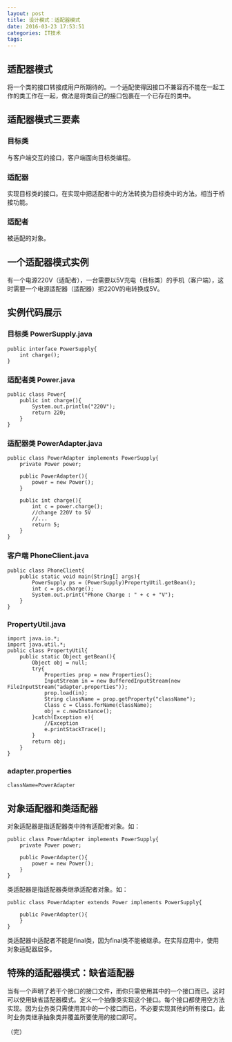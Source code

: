 ```yaml
---
layout: post
title: 设计模式：适配器模式
date: 2016-03-23 17:53:51
categories: IT技术
tags:
---
```


## 适配器模式
将一个类的接口转接成用户所期待的。一个适配使得因接口不兼容而不能在一起工作的类工作在一起，做法是将类自己的接口包裹在一个已存在的类中。

## 适配器模式三要素
### 目标类
与客户端交互的接口，客户端面向目标类编程。

### 适配器
实现目标类的接口。在实现中把适配者中的方法转换为目标类中的方法。相当于桥接功能。

### 适配者
被适配的对象。

## 一个适配器模式实例
有一个电源220V（适配者），一台需要以5V充电（目标类）的手机（客户端），这时需要一个电源适配器（适配器）把220V的电转换成5V。

## 实例代码展示
### 目标类 PowerSupply.java
```
public interface PowerSupply{
    int charge();
}
```

### 适配者类 Power.java
```
public class Power{
    public int charge(){
        System.out.println("220V");
        return 220;
    }
}
```

### 适配器类 PowerAdapter.java
```
public class PowerAdapter implements PowerSupply{
    private Power power;

    public PowerAdapter(){
        power = new Power();
    }

    public int charge(){
        int c = power.charge();
        //change 220V to 5V
        //...
        return 5;
    }
}
```

### 客户端 PhoneClient.java
```
public class PhoneClient{
    public static void main(String[] args){
        PowerSupply ps = (PowerSupply)PropertyUtil.getBean();
        int c = ps.charge();
        System.out.print("Phone Charge : " + c + "V");
    }
}
```

### PropertyUtil.java
```
import java.io.*;
import java.util.*;
public class PropertyUtil{
    public static Object getBean(){
        Object obj = null;
        try{
            Properties prop = new Properties();
            InputStream in = new BufferedInputStream(new FileInputStream("adapter.properties"));
            prop.load(in);
            String className = prop.getProperty("className");
            Class c = Class.forName(className);
            obj = c.newInstance();
        }catch(Exception e){
            //Exception
            e.printStackTrace();
        }
        return obj;
    }
}
```

### adapter.properties
```
className=PowerAdapter
```

## 对象适配器和类适配器

对象适配器是指适配器类中持有适配者对象。如：

```
public class PowerAdapter implements PowerSupply{
    private Power power;

    public PowerAdapter(){
        power = new Power();
    }
}
```

类适配器是指适配器类继承适配者对象。如：

```
public class PowerAdapter extends Power implements PowerSupply{

    public PowerAdapter(){
    }
}

```

类适配器中适配者不能是final类，因为final类不能被继承。在实际应用中，使用对象适配器居多。

## 特殊的适配器模式：缺省适配器

当有一个声明了若干个接口的接口文件，而你只需使用其中的一个接口而已。这时可以使用缺省适配器模式。定义一个抽像类实现这个接口。每个接口都使用空方法实现。因为业务类只需使用其中的一个接口而已，不必要实现其他的所有接口。此时业务类继承抽象类并覆盖所要使用的接口即可。

（完）
